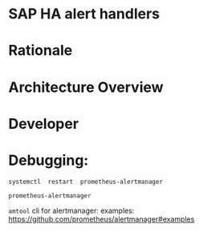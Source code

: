 # SAP HA alert handlers

# Rationale

# Architecture Overview




# Developer 



# Debugging:

`systemctl  restart  prometheus-alertmanager`

`prometheus-alertmanager`

`amtool` cli for alertmanager:
examples: https://github.com/prometheus/alertmanager#examples

